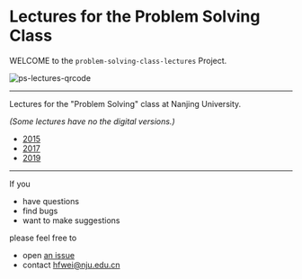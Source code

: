 # Lectures for the Problem Solving Class

WELCOME to the `problem-solving-class-lectures` Project.

![ps-lectures-qrcode](https://github.com/hengxin/problem-solving-class-lectures/blob/master/qrcode/ps-lectures-qrcode.png)

---

Lectures for the "Problem Solving" class at Nanjing University.

*(Some lectures have no the digital versions.)*

- [2015](https://github.com/hengxin/problem-solving-class-lectures/tree/master/2015/2017spring-4th-semester)
- [2017](https://github.com/hengxin/problem-solving-class-lectures/tree/master/2017)
- [2019](https://github.com/hengxin/problem-solving-class-lectures/tree/master/2019)


---

If you

- have questions
- find bugs
- want to make suggestions

please feel free to 

- open [an issue](https://github.com/hengxin/problem-solving-class-lectures/issues) 
- contact hfwei@nju.edu.cn
